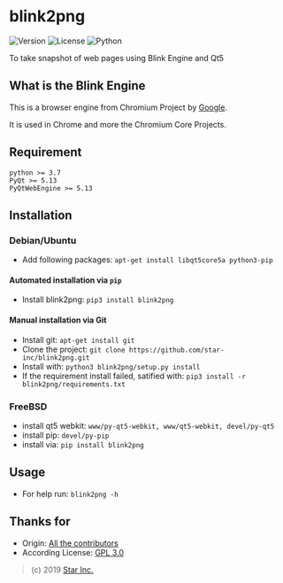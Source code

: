 # blink2png

![Version](https://img.shields.io/badge/v0.9-OpenSource-33FF33.svg)
![License](https://img.shields.io/badge/license-GPL--3.0-FF8800.svg)
![Python](https://img.shields.io/badge/python-3.x-0066FF.svg)

To take snapshot of web pages using Blink Engine and Qt5

## What is the Blink Engine
This is a browser engine from Chromium Project by [Google](https://google.com).

It is used in Chrome and more the Chromium Core Projects.

## Requirement
    python >= 3.7
    PyQt >= 5.13
    PyQtWebEngine >= 5.13

## Installation

### Debian/Ubuntu
- Add following packages: ``apt-get install libqt5core5a python3-pip``

#### Automated installation via ```pip```
- Install blink2png: ```pip3 install blink2png```

#### Manual installation via Git
- Install git: ``apt-get install git``
- Clone the project: ``git clone https://github.com/star-inc/blink2png.git``
- Install with: ``python3 blink2png/setup.py install``
- If the requirement install failed, satified with: ``pip3 install -r blink2png/requirements.txt``

### FreeBSD
- install qt5 webkit: ```www/py-qt5-webkit, www/qt5-webkit, devel/py-qt5```
- install pip: ``devel/py-pip``
- install via: ``pip install blink2png``

## Usage
- For help run: ``blink2png -h``

## Thanks for
- Origin: [All the contributors](AUTHORS.md)
- According License: [GPL 3.0](LICENSE.md)

> (c) 2019 [Star Inc.](https://starinc.xyz/)
